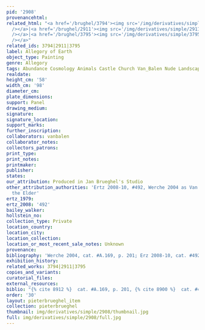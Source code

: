 ```yaml
---
pid: '2908'
provenancehtml:
related_html: "<a href='/brughel/3794'><img src='/img/derivatives/simple/3794/thumbnail.jpg'
  /></a>|<a href='/brughel/2911'><img src='/img/derivatives/simple/2911/thumbnail.jpg'
  /></a>|<a href='/brughel/3795'><img src='/img/derivatives/simple/3795/thumbnail.jpg'
  /></a>"
related_ids: 3794|2911|3795
label: Allegory of Earth
object_type: Painting
genre: Allegory
tags: Abundance Cosmology Animals Castle Church Van_Balen Nude Landscape Fruit
realdate:
height_cm: '58'
width_cm: '98'
diameter_cm:
plate_dimensions:
support: Panel
drawing_medium:
signature:
signature_location:
support_marks:
further_inscription:
collaborators: vanbalen
collaborator_notes:
collectors_patrons:
print_type:
print_notes:
printmaker:
publisher:
states:
our_attribution: Produced in Jan Brueghel's Studio
other_attribution_authorities: 'Ertz 2008-10, #492, Werche 2004 as Van Balen and Jan
  the Elder'
ertz_1979:
ertz_2008: '492'
bailey_walker:
hollstein_no:
collection_type: Private
location_country:
location_city:
location_collection:
location_or_most_recent_sale_notes: Unknown
provenance:
bibliography: 'Werche 2004, cat. #A.169, p. 201; Erz 2008-10, cat. #492, p. 1040'
exhibition_history:
related_works: 3794|2911|3795
copies_and_variants:
curatorial_files:
external_resources:
biblio: "{% cite 8912 %}  cat. #A.169, p. 201, {% cite 8900 %}  cat. #492, p. 1040"
order: '30'
layout: pieterbrueghel_item
collection: pieterbrueghel
thumbnail: img/derivatives/simple/2908/thumbnail.jpg
full: img/derivatives/simple/2908/full.jpg
---
```

